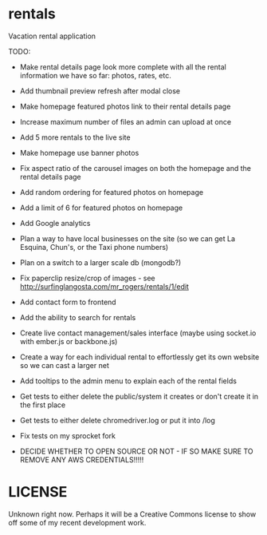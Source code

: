 rentals
=======

Vacation rental application


TODO:

* Make rental details page look more complete with all the rental information we have so far: photos, rates, etc.

* Add thumbnail preview refresh after modal close
* Make homepage featured photos link to their rental details page
* Increase maximum number of files an admin can upload at once
* Add 5 more rentals to the live site
* Make homepage use banner photos
* Fix aspect ratio of the carousel images on both the homepage and the rental details page
* Add random ordering for featured photos on homepage
* Add a limit of 6 for featured photos on homepage
* Add Google analytics
* Plan a way to have local businesses on the site (so we can get La Esquina, Chun's, or the Taxi phone numbers)
* Plan on a switch to a larger scale db (mongodb?)

* Fix paperclip resize/crop of images - see http://surfinglangosta.com/mr_rogers/rentals/1/edit

* Add contact form to frontend
* Add the ability to search for rentals

* Create live contact management/sales interface (maybe using socket.io with ember.js or backbone.js)

* Create a way for each individual rental to effortlessly get its own website so we can cast a larger net
* Add tooltips to the admin menu to explain each of the rental fields
* Get tests to either delete the public/system it creates or don't create it in the first place
* Get tests to either delete chromedriver.log or put it into /log
* Fix tests on my sprocket fork
* DECIDE WHETHER TO OPEN SOURCE OR NOT - IF SO MAKE SURE TO REMOVE ANY AWS CREDENTIALS!!!!!


LICENSE
=======

Unknown right now. Perhaps it will be a Creative Commons license to show off some of my recent development work.